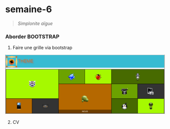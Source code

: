 # semaine-6
> *Simplonite aïgue*

### Aborder BOOTSTRAP

1. Faire une grille via bootstrap

<img src="m-images/resultat.png" />

2. CV
